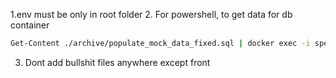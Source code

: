 


1.env must be only in root folder
2. 
For powershell, to get data for db container
```bash
Get-Content ./archive/populate_mock_data_fixed.sql | docker exec -i speakoai-db psql -U postgres -d miniapp
```
3. Dont add bullshit files anywhere except front
